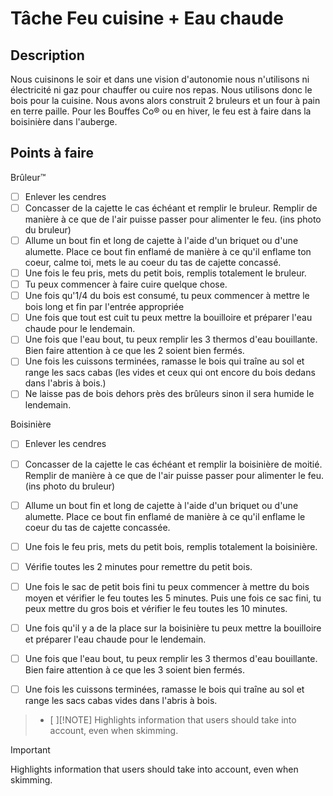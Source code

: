 # Tâche Feu cuisine + Eau chaude

## Description
Nous cuisinons le soir et dans une vision d'autonomie nous n'utilisons ni électricité ni gaz pour chauffer ou cuire nos repas. Nous utilisons donc le bois pour la cuisine. Nous avons alors construit 2 bruleurs et un four à pain en terre paille. Pour les Bouffes Co&reg; ou en hiver, le feu est à faire dans la boisinière dans l'auberge.

## Points à faire

Brûleur&trade;
- [ ] Enlever les cendres
- [ ] Concasser de la cajette le cas échéant et remplir le bruleur. Remplir de manière à ce que de l'air puisse passer pour alimenter le feu. (ins photo du bruleur)
 - [ ] Allume un bout fin et long de cajette à l'aide d'un briquet ou d'une alumette. Place ce bout fin enflamé de manière à ce qu'il enflame ton coeur, calme toi, mets le au coeur du tas de cajette concassé.
- [ ] Une fois le feu pris, mets du petit bois, remplis totalement le bruleur.
- [ ] Tu peux commencer à faire cuire quelque chose.
- [ ] Une fois qu'1/4 du bois est consumé, tu peux commencer à mettre le bois long et fin par l'entrée appropriée
- [ ] Une fois que tout est cuit tu peux mettre la bouilloire et préparer l'eau chaude pour le lendemain.
- [ ] Une fois que l'eau bout, tu peux remplir les 3 thermos d'eau bouillante. Bien faire attention à ce que les 2 soient bien fermés.
- [ ] Une fois les cuissons terminées, ramasse le bois qui traîne au sol et range les sacs cabas (les vides et ceux qui ont encore du bois dedans dans l'abris à bois.)
- [ ] Ne laisse pas de bois dehors près des brûleurs sinon il sera humide le lendemain.

Boisinière
- [ ] Enlever les cendres
- [ ] Concasser de la cajette le cas échéant et remplir la boisinière de moitié. Remplir de manière à ce que de l'air puisse passer pour alimenter le feu. (ins photo du bruleur)
- [ ] Allume un bout fin et long de cajette à l'aide d'un briquet ou d'une alumette. Place ce bout fin enflamé de manière à ce qu'il enflame le coeur du tas de cajette concassée.
- [ ] Une fois le feu pris, mets du petit bois, remplis totalement la boisinière.
- [ ] Vérifie toutes les 2 minutes pour remettre du petit bois.
- [ ] Une fois le sac de petit bois fini tu peux commencer à mettre du bois moyen et vérifier le feu toutes les 5 minutes. Puis une fois ce sac fini, tu peux mettre du gros bois et vérifier le feu toutes les 10 minutes.
- [ ] Une fois qu'il y a de la place sur la boisinière tu peux mettre la bouilloire et préparer l'eau chaude pour le lendemain.
- [ ] Une fois que l'eau bout, tu peux remplir les 3 thermos d'eau bouillante. Bien faire attention à ce que les 3 soient bien fermés.
- [ ] Une fois les cuissons terminées, ramasse le bois qui traîne au sol et range les sacs cabas vides dans l'abris à bois.


> - [ ][!NOTE]
> Highlights information that users should take into account, even when skimming.

> [!IMPORTANT]  
> Highlights information that users should take into account, even when skimming.

